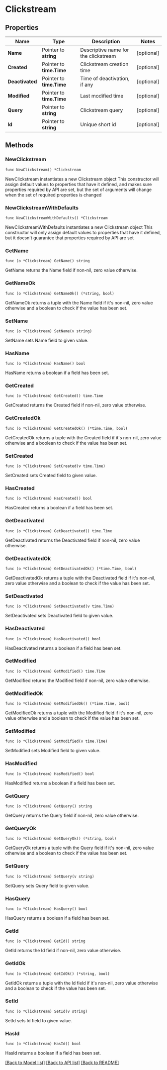 # Clickstream

## Properties

Name | Type | Description | Notes
------------ | ------------- | ------------- | -------------
**Name** | Pointer to **string** | Descriptive name for the clickstream | [optional] 
**Created** | Pointer to **time.Time** | Clickstream creation time | [optional] 
**Deactivated** | Pointer to **time.Time** | Time of deactivation, if any | [optional] 
**Modified** | Pointer to **time.Time** | Last modified time | [optional] 
**Query** | Pointer to **string** | Clickstream query | [optional] 
**Id** | Pointer to **string** | Unique short id | [optional] 

## Methods

### NewClickstream

`func NewClickstream() *Clickstream`

NewClickstream instantiates a new Clickstream object
This constructor will assign default values to properties that have it defined,
and makes sure properties required by API are set, but the set of arguments
will change when the set of required properties is changed

### NewClickstreamWithDefaults

`func NewClickstreamWithDefaults() *Clickstream`

NewClickstreamWithDefaults instantiates a new Clickstream object
This constructor will only assign default values to properties that have it defined,
but it doesn't guarantee that properties required by API are set

### GetName

`func (o *Clickstream) GetName() string`

GetName returns the Name field if non-nil, zero value otherwise.

### GetNameOk

`func (o *Clickstream) GetNameOk() (*string, bool)`

GetNameOk returns a tuple with the Name field if it's non-nil, zero value otherwise
and a boolean to check if the value has been set.

### SetName

`func (o *Clickstream) SetName(v string)`

SetName sets Name field to given value.

### HasName

`func (o *Clickstream) HasName() bool`

HasName returns a boolean if a field has been set.

### GetCreated

`func (o *Clickstream) GetCreated() time.Time`

GetCreated returns the Created field if non-nil, zero value otherwise.

### GetCreatedOk

`func (o *Clickstream) GetCreatedOk() (*time.Time, bool)`

GetCreatedOk returns a tuple with the Created field if it's non-nil, zero value otherwise
and a boolean to check if the value has been set.

### SetCreated

`func (o *Clickstream) SetCreated(v time.Time)`

SetCreated sets Created field to given value.

### HasCreated

`func (o *Clickstream) HasCreated() bool`

HasCreated returns a boolean if a field has been set.

### GetDeactivated

`func (o *Clickstream) GetDeactivated() time.Time`

GetDeactivated returns the Deactivated field if non-nil, zero value otherwise.

### GetDeactivatedOk

`func (o *Clickstream) GetDeactivatedOk() (*time.Time, bool)`

GetDeactivatedOk returns a tuple with the Deactivated field if it's non-nil, zero value otherwise
and a boolean to check if the value has been set.

### SetDeactivated

`func (o *Clickstream) SetDeactivated(v time.Time)`

SetDeactivated sets Deactivated field to given value.

### HasDeactivated

`func (o *Clickstream) HasDeactivated() bool`

HasDeactivated returns a boolean if a field has been set.

### GetModified

`func (o *Clickstream) GetModified() time.Time`

GetModified returns the Modified field if non-nil, zero value otherwise.

### GetModifiedOk

`func (o *Clickstream) GetModifiedOk() (*time.Time, bool)`

GetModifiedOk returns a tuple with the Modified field if it's non-nil, zero value otherwise
and a boolean to check if the value has been set.

### SetModified

`func (o *Clickstream) SetModified(v time.Time)`

SetModified sets Modified field to given value.

### HasModified

`func (o *Clickstream) HasModified() bool`

HasModified returns a boolean if a field has been set.

### GetQuery

`func (o *Clickstream) GetQuery() string`

GetQuery returns the Query field if non-nil, zero value otherwise.

### GetQueryOk

`func (o *Clickstream) GetQueryOk() (*string, bool)`

GetQueryOk returns a tuple with the Query field if it's non-nil, zero value otherwise
and a boolean to check if the value has been set.

### SetQuery

`func (o *Clickstream) SetQuery(v string)`

SetQuery sets Query field to given value.

### HasQuery

`func (o *Clickstream) HasQuery() bool`

HasQuery returns a boolean if a field has been set.

### GetId

`func (o *Clickstream) GetId() string`

GetId returns the Id field if non-nil, zero value otherwise.

### GetIdOk

`func (o *Clickstream) GetIdOk() (*string, bool)`

GetIdOk returns a tuple with the Id field if it's non-nil, zero value otherwise
and a boolean to check if the value has been set.

### SetId

`func (o *Clickstream) SetId(v string)`

SetId sets Id field to given value.

### HasId

`func (o *Clickstream) HasId() bool`

HasId returns a boolean if a field has been set.


[[Back to Model list]](../README.md#documentation-for-models) [[Back to API list]](../README.md#documentation-for-api-endpoints) [[Back to README]](../README.md)


